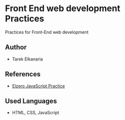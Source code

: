 # Front End web development Practices

Practices for Front-End web development

## Author

- Tarek Elkanaria

## References

- [Elzero JavaScript Practice](https://elzero.org/javascript-practice/)

## Used Languages

- HTML, CSS, JavaScript
